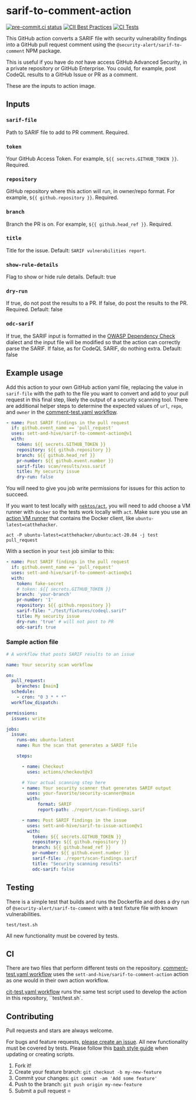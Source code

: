 # sarif-to-comment-action

[![pre-commit.ci status](https://results.pre-commit.ci/badge/github/sett-and-hive/sarif-to-comment-action/main.svg)](https://results.pre-commit.ci/latest/github/sett-and-hive/sarif-to-comment-action/main)
[![CII Best Practices](https://bestpractices.coreinfrastructure.org/projects/6080/badge)](https://bestpractices.coreinfrastructure.org/projects/6080)
[![CI Tests](https://img.shields.io/github/actions/workflow/status/sett-and-hive/sarif-to-comment-action/ci-test.yaml)](https://img.shields.io/github/actions/workflow/status/sett-and-hive/sarif-to-comment-action/ci-test.yaml)

This GitHub action converts a SARIF file with security vulnerability findings
into a GitHub pull request comment using the `@security-alert/sarif-to-comment`
NPM package.

This is useful if you have do *not* have access GitHub Advanced Security,
in a private repository or GitHub Enterprise.
You could, for example, post CodeQL results to a GitHub Issue or
PR as a comment.

These are the inputs to action image.

## Inputs

### `sarif-file`

Path to SARIF file to add to PR comment.
Required.

### `token`

Your GitHub Access Token.
For example, `${{ secrets.GITHUB_TOKEN }}`.
Required.

### `repository`

GitHub repository where this action will run, in owner/repo format.
For example, `${{ github.repository }}`.
Required.

### `branch`

Branch the PR is on.
For example, `${{ github.head_ref }}`.
Required.

### `title`

Title for the issue.
Default: `SARIF vulnerabilities report`.

### `show-rule-details`

Flag to show or hide rule details.
Default: true

### `dry-run`

If true, do not post the results to a PR. If false, do post the results to the PR.
Required.
Default: false

### `odc-sarif`

If true, the SARIF input is formatted in the
[OWASP Dependency Check](https://owasp.org/www-project-dependency-check/)
dialect and the input file will be modified so that the action can
correctly parse the SARIF. If false, as for CodeQL SARIF, do nothing extra.
Default: false

## Example usage

Add this action to your own GitHub action yaml file, replacing the value in
`sarif-file` with the path to the file you want to convert
and add to your pull request in this final step, likely the output of a
security scanning tool.  There are additional helper steps to determine
the expected values of `url`, `repo`, and `owner` in the
[comment-test.yaml workflow](./.github/workflow/comment-test.yaml).

```yaml
- name: Post SARIF findings in the pull request
  if: github.event_name == 'pull_request'
  uses: sett-and-hive/sarif-to-comment-action@v1
  with:
    token: ${{ secrets.GITHUB_TOKEN }}
    repository: ${{ github.repository }}
    branch: ${{ github.head_ref }}
    pr-number: ${{ github.event.number }}
    sarif-file: scan/results/xss.sarif
    title: My security issue
    dry-run: false
```

You will need to give you job write permissions for issues for this action to succeed.

If you want to test locally with [`nektos/act`](https://github.com/nektos/act),
you will need to add choose a VM runner with `docker` so the tests work locally with
`act`.  Make sure you use an [action VM runner](https://github.com/nektos/act#runners)
that contains the Docker client, like `ubuntu-latest=catthehacker`.

```console
act -P ubuntu-latest=catthehacker/ubuntu:act-20.04 -j test pull_request
```

With a section in your `test` job similar to this:

```yaml
- name: Post SARIF findings in the pull request
  if: github.event_name == 'pull_request'
  uses: sett-and-hive/sarif-to-comment-action@v1
  with:
    token: fake-secret
    # token: ${{ secrets.GITHUB_TOKEN }}
    branch: 'your-branch'
    pr-number: '1'
    repository: ${{ github.repository }}
    sarif-file: "./test/fixtures/codeql.sarif"
    title: My security issue
    dry-run: 'true' # will not post to PR
    odc-sarif: true
```

### Sample action file

```yaml
# A workflow that posts SARIF results to an issue

name: Your security scan workflow

on:
  pull_request:
    branches: [main]
  schedule:
    - cron: "0 3 * * *"
  workflow_dispatch:

permissions:
  issues: write

jobs:
  issue:
    runs-on: ubuntu-latest
    name: Run the scan that generates a SARIF file

    steps:

      - name: Checkout
        uses: actions/checkout@v3

      # Your actual scanning step here
      - name: Your security scanner that generates SARIF output
        uses: your-favorite/security-scanner@main
        with:
            format: SARIF
            report-path: ./report/scan-findings.sarif

      - name: Post SARIF findings in the issue
        uses: sett-and-hive/sarif-to-issue-action@v1
        with:
          token: ${{ secrets.GITHUB_TOKEN }}
          repository: ${{ github.repository }}
          branch: ${{ github.head_ref }}
          pr-number: ${{ github.event.number }}
          sarif-file: ./report/scan-findings.sarif
          title: "Security scanning results"
          odc-sarif: false
```

## Testing

There is a simple test that builds and runs the Dockerfile and does a dry run of
`@security-alert/sarif-to-comment` with a test fixture file with known vulnerabilities.

```console
test/test.sh
```

All new functionality must be covered by tests.

## CI

There are two files that perform different tests on the repository.
[comment-test.yaml workflow](./.github/workflow/comment-test.yaml) uses the
`sett-and-hive/sarif-to-comment-action` action as one would in their own action workflow.

[cit-test.yaml workflow](./.github/workflow/ci-test.yaml) runs the same test
script used to develop the action in this repository, ``test/test.sh`.

## Contributing

Pull requests and stars are always welcome.

For bugs and feature requests, [please create an issue](https://github.com/sett-and-hive/sarif-to-comment-action/issues).
All new functionality must be covered by tests.
Please follow this [bash style guide](https://google.github.io/styleguide/shellguide.html)
when updating or creating scripts.

1. Fork it!
2. Create your feature branch: `git checkout -b my-new-feature`
3. Commit your changes: `git commit -am 'Add some feature'`
4. Push to the branch: `git push origin my-new-feature`
5. Submit a pull request :star:
